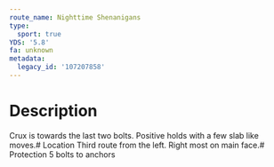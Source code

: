 ```yaml
---
route_name: Nighttime Shenanigans
type:
  sport: true
YDS: '5.8'
fa: unknown
metadata:
  legacy_id: '107207858'
---
```

# Description
Crux is towards the last two bolts. Positive holds with a few slab like moves.# Location
Third route from the left. Right most on main face.# Protection
5 bolts to anchors
